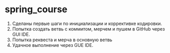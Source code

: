 # spring_course

1. Сделаны первые шаги по инициализации и коррективке кодировки.
2. Попытка создать ветвь с коммитом, мерчем и пушем в GitHub через GUI IDE.
3. Попытка реквеста и мерча в основную ветвь
4. Удачное выполнение через GUE IDE.